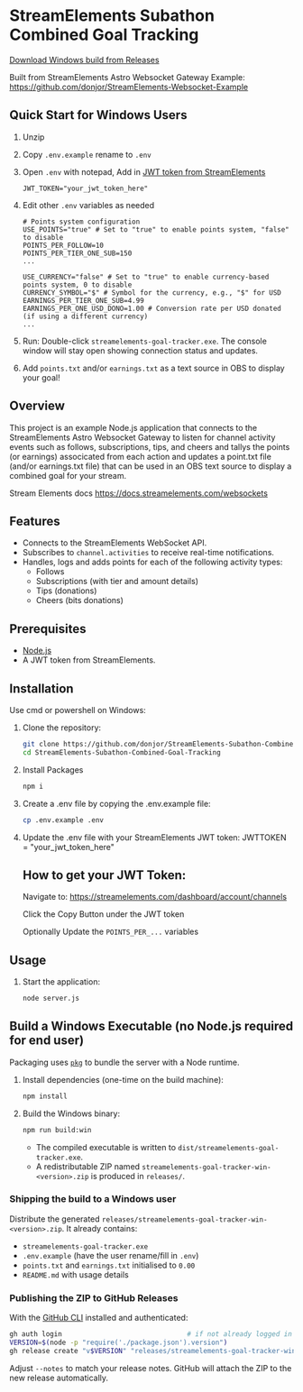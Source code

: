 # StreamElements Subathon Combined Goal Tracking

[Download Windows build from Releases](https://github.com/donjor/StreamElements-Subathon-Combined-Goal-Tracking/releases)

Built from StreamElements Astro Websocket Gateway Example:
https://github.com/donjor/StreamElements-Websocket-Example

## Quick Start for Windows Users

1. Unzip
2. Copy `.env.example` rename to `.env`
3. Open `.env` with notepad, Add in [JWT token from StreamElements](https://streamelements.com/dashboard/account/channels)
   ```env
   JWT_TOKEN="your_jwt_token_here"
   ```
4. Edit other `.env` variables as needed

   ```env
   # Points system configuration
   USE_POINTS="true" # Set to "true" to enable points system, "false" to disable
   POINTS_PER_FOLLOW=10
   POINTS_PER_TIER_ONE_SUB=150
   ...

   USE_CURRENCY="false" # Set to "true" to enable currency-based points system, 0 to disable
   CURRENCY_SYMBOL="$" # Symbol for the currency, e.g., "$" for USD
   EARNINGS_PER_TIER_ONE_SUB=4.99
   EARNINGS_PER_ONE_USD_DONO=1.00 # Conversion rate per USD donated (if using a different currency)
   ...
   ```

5. Run: Double-click `streamelements-goal-tracker.exe`. The console window will stay open showing connection status and updates.
6. Add `points.txt` and/or `earnings.txt` as a text source in OBS to display your goal!

## Overview

This project is an example Node.js application that connects to the StreamElements Astro Websocket Gateway to listen for channel activity events such as follows, subscriptions, tips, and cheers and tallys the points (or earnings) associcated from each action and updates a point.txt file (and/or earnings.txt file) that can be used in an OBS text source to display a combined goal for your stream.

Stream Elements docs
https://docs.streamelements.com/websockets

## Features

- Connects to the StreamElements WebSocket API.
- Subscribes to `channel.activities` to receive real-time notifications.
- Handles, logs and adds points for each of the following activity types:
  - Follows
  - Subscriptions (with tier and amount details)
  - Tips (donations)
  - Cheers (bits donations)

## Prerequisites

- [Node.js](https://nodejs.org/)
- A JWT token from StreamElements.

## Installation

Use cmd or powershell on Windows:

1. Clone the repository:

   ```bash
   git clone https://github.com/donjor/StreamElements-Subathon-Combined-Goal-Tracking.git
   cd StreamElements-Subathon-Combined-Goal-Tracking
   ```

2. Install Packages

   ```bash
   npm i
   ```

3. Create a .env file by copying the .env.example file:

   ```bash
   cp .env.example .env
   ```

4. Update the .env file with your StreamElements JWT token:
   JWTTOKEN = "your_jwt_token_here"

   ## How to get your JWT Token:

   Navigate to: https://streamelements.com/dashboard/account/channels

   Click the Copy Button under the JWT token

   Optionally Update the `POINTS_PER_...` variables

## Usage

1. Start the application:
   ```bash
   node server.js
   ```

## Build a Windows Executable (no Node.js required for end user)

Packaging uses [`pkg`](https://github.com/vercel/pkg) to bundle the server with a Node runtime.

1. Install dependencies (one-time on the build machine):
   ```bash
   npm install
   ```
2. Build the Windows binary:
   ```bash
   npm run build:win
   ```
   - The compiled executable is written to `dist/streamelements-goal-tracker.exe`.
   - A redistributable ZIP named `streamelements-goal-tracker-win-<version>.zip` is produced in `releases/`.

### Shipping the build to a Windows user

Distribute the generated `releases/streamelements-goal-tracker-win-<version>.zip`. It already contains:

- `streamelements-goal-tracker.exe`
- `.env.example` (have the user rename/fill in `.env`)
- `points.txt` and `earnings.txt` initialised to `0.00`
- `README.md` with usage details

### Publishing the ZIP to GitHub Releases

With the [GitHub CLI](https://cli.github.com/) installed and authenticated:

```bash
gh auth login                               # if not already logged in
VERSION=$(node -p "require('./package.json').version")
gh release create "v$VERSION" "releases/streamelements-goal-tracker-win-$VERSION.zip" --notes "Windows build for v$VERSION"
```

Adjust `--notes` to match your release notes. GitHub will attach the ZIP to the new release automatically.
